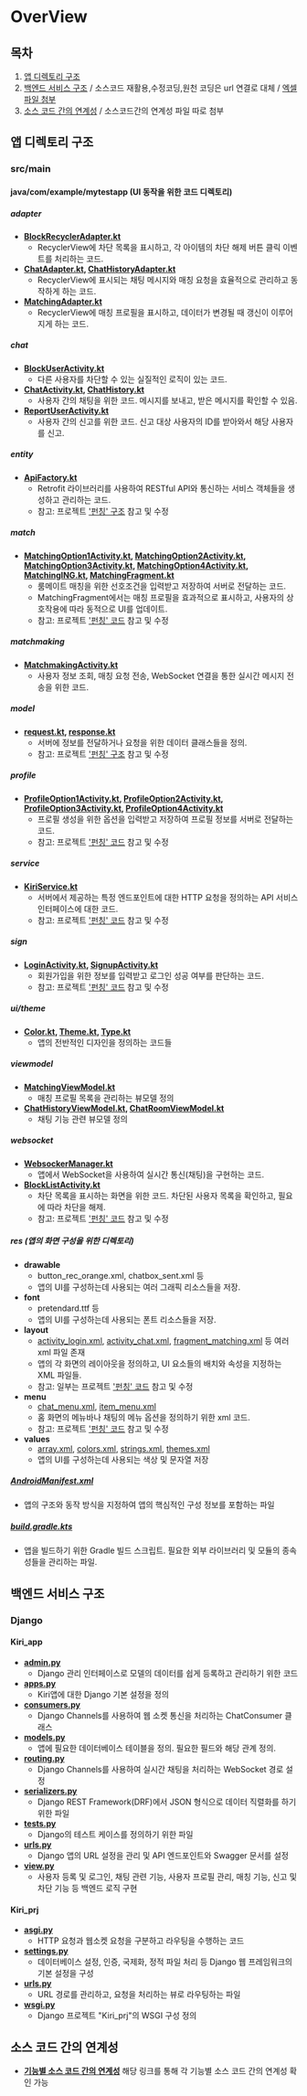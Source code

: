 # OverView

## 목차
1. [앱 디렉토리 구조](#앱-디렉토리-구조) 
2. [백엔드 서비스 구조](#백엔드-서비스-구조)
/ 소스코드 재활용,수정코딩,원천 코딩은 url 연결로 대체
/ [엑셀파일 첨부](https://docs.google.com/spreadsheets/d/1G2xiXtYlUwoaFolgzrr8GryXNJyTBzeQ/edit#gid=1052783101) 
3. [소스 코드 간의 연계성](#소스-코드-간의-연계성)
/ 소스코드간의 연계성 파일 따로 첨부


## 앱 디렉토리 구조

### src/main

#### java/com/example/mytestapp (UI 동작을 위한 코드 디렉토리)

##### adapter
- **[BlockRecyclerAdapter.kt](https://github.com/CSID-DGU/2024-1-OSSProj-OhYeSu-05/blob/main/app/src/main/java/com/example/mytestapp/adapter/BlockRecyclerAdapter.kt)**
  - RecyclerView에 차단 목록을 표시하고, 각 아이템의 차단 해제 버튼 클릭 이벤트를 처리하는 코드.
- **[ChatAdapter.kt](https://github.com/CSID-DGU/2024-1-OSSProj-OhYeSu-05/blob/main/app/src/main/java/com/example/mytestapp/adapter/ChatAdapter.kt), [ChatHistoryAdapter.kt](https://github.com/CSID-DGU/2024-1-OSSProj-OhYeSu-05/blob/main/app/src/main/java/com/example/mytestapp/adapter/ChatHistoryAdapter.kt)**
  - RecyclerView에 표시되는 채팅 메시지와 매칭 요청을 효율적으로 관리하고 동작하게 하는 코드.
- **[MatchingAdapter.kt](https://github.com/CSID-DGU/2024-1-OSSProj-OhYeSu-05/blob/main/app/src/main/java/com/example/mytestapp/adapter/MatchingAdapter.kt)**
  - RecyclerView에 매칭 프로필을 표시하고, 데이터가 변경될 때 갱신이 이루어지게 하는 코드.

##### chat
- **[BlockUserActivity.kt](https://github.com/CSID-DGU/2024-1-OSSProj-OhYeSu-05/blob/main/app/src/main/java/com/example/mytestapp/chat/BlockUserActivity.kt)**
  - 다른 사용자를 차단할 수 있는 실질적인 로직이 있는 코드.
- **[ChatActivity.kt](https://github.com/CSID-DGU/2024-1-OSSProj-OhYeSu-05/blob/main/app/src/main/java/com/example/mytestapp/chat/ChatActivity.kt), [ChatHistory.kt](https://github.com/CSID-DGU/2024-1-OSSProj-OhYeSu-05/blob/main/app/src/main/java/com/example/mytestapp/chat/ChatHistory.kt)**
  - 사용자 간의 채팅을 위한 코드. 메시지를 보내고, 받은 메시지를 확인할 수 있음.
- **[ReportUserActivity.kt](https://github.com/CSID-DGU/2024-1-OSSProj-OhYeSu-05/blob/main/app/src/main/java/com/example/mytestapp/chat/ReportUserActivity.kt)**
  - 사용자 간의 신고를 위한 코드. 신고 대상 사용자의 ID를 받아와서 해당 사용자를 신고.

##### entity
- **[ApiFactory.kt](https://github.com/CSID-DGU/2024-1-OSSProj-OhYeSu-05/blob/main/app/src/main/java/com/example/mytestapp/entity/ApiFactory.kt)**
  - Retrofit 라이브러리를 사용하여 RESTful API와 통신하는 서비스 객체들을 생성하고 관리하는 코드.
  - 참고: 프로젝트 ['펀칭' 구조](https://github.com/CSID-DGU/2023-1-OSSP1-criminal6-1/blob/main/app/src/main/java/com/example/testapplication/entity/ApiFactory.kt) 참고 및 수정

##### match
- **[MatchingOption1Activity.kt](https://github.com/CSID-DGU/2024-1-OSSProj-OhYeSu-05/blob/main/app/src/main/java/com/example/mytestapp/match/MatchingOption1Activity.kt), [MatchingOption2Activity.kt](https://github.com/CSID-DGU/2024-1-OSSProj-OhYeSu-05/blob/main/app/src/main/java/com/example/mytestapp/match/MatchingOption2Activity.kt), [MatchingOption3Activity.kt](https://github.com/CSID-DGU/2024-1-OSSProj-OhYeSu-05/blob/main/app/src/main/java/com/example/mytestapp/match/MatchingOption3Activity.kt), [MatchingOption4Activity.kt](https://github.com/CSID-DGU/2024-1-OSSProj-OhYeSu-05/blob/main/app/src/main/java/com/example/mytestapp/match/MatchingOption4Activity.kt), [MatchingING.kt](https://github.com/CSID-DGU/2024-1-OSSProj-OhYeSu-05/blob/main/app/src/main/java/com/example/mytestapp/match/MatchingING.kt), [MatchingFragment.kt](https://github.com/CSID-DGU/2024-1-OSSProj-OhYeSu-05/blob/main/app/src/main/java/com/example/mytestapp/match/MatchingFragment.kt)**
  - 룸메이트 매칭을 위한 선호조건을 입력받고 저장하여 서버로 전달하는 코드.
  - MatchingFragment에서는 매칭 프로필을 효과적으로 표시하고, 사용자의 상호작용에 따라 동적으로 UI를 업데이트.
  - 참고: 프로젝트 ['펀칭' 코드](https://github.com/CSID-DGU/2023-1-OSSP1-criminal6-1/tree/main/app/src/main/java/com/example/testapplication/matching) 참고 및 수정

##### matchmaking
- **[MatchmakingActivity.kt](https://github.com/CSID-DGU/2024-1-OSSProj-OhYeSu-05/blob/main/app/src/main/java/com/example/mytestapp/matchmaking/MatchmakingActivity.kt)**
  - 사용자 정보 조회, 매칭 요청 전송, WebSocket 연결을 통한 실시간 메시지 전송을 위한 코드.

##### model
- **[request.kt](https://github.com/CSID-DGU/2024-1-OSSProj-OhYeSu-05/blob/main/app/src/main/java/com/example/mytestapp/model/request.kt), [response.kt](https://github.com/CSID-DGU/2024-1-OSSProj-OhYeSu-05/blob/main/app/src/main/java/com/example/mytestapp/model/response.kt)**
  - 서버에 정보를 전달하거나 요청을 위한 데이터 클래스들을 정의.
  - 참고: 프로젝트 ['펀칭' 구조](https://github.com/punching-project-url) 참고 및 수정

##### profile
- **[ProfileOption1Activity.kt](https://github.com/CSID-DGU/2024-1-OSSProj-OhYeSu-05/blob/main/app/src/main/java/com/example/mytestapp/profile/ProfileOption1Activity.kt), [ProfileOption2Activity.kt](https://github.com/CSID-DGU/2024-1-OSSProj-OhYeSu-05/blob/main/app/src/main/java/com/example/mytestapp/profile/ProfileOption2Activity.kt), [ProfileOption3Activity.kt](https://github.com/CSID-DGU/2024-1-OSSProj-OhYeSu-05/blob/main/app/src/main/java/com/example/mytestapp/profile/ProfileOption3Activity.kt), [ProfileOption4Activity.kt](https://github.com/CSID-DGU/2024-1-OSSProj-OhYeSu-05/blob/main/app/src/main/java/com/example/mytestapp/profile/ProfileOption4Activity.kt)**
  - 프로필 생성을 위한 옵션을 입력받고 저장하여 프로필 정보를 서버로 전달하는 코드.
  - 참고: 프로젝트 ['펀칭' 코드](https://github.com/punching-project-url) 참고 및 수정

##### service
- **[KiriService.kt](https://github.com/CSID-DGU/2024-1-OSSProj-OhYeSu-05/blob/main/app/src/main/java/com/example/mytestapp/service/KiriService.kt)**
  - 서버에서 제공하는 특정 엔드포인트에 대한 HTTP 요청을 정의하는 API 서비스 인터페이스에 대한 코드.
  - 참고: 프로젝트 ['펀칭' 코드](https://github.com/CSID-DGU/2023-1-OSSP1-criminal6-1/tree/main/app/src/main/java/com/example/testapplication/model) 참고 및 수정

##### sign
- **[LoginActivity.kt](https://github.com/CSID-DGU/2024-1-OSSProj-OhYeSu-05/blob/main/app/src/main/java/com/example/mytestapp/sign/LoginActivity.kt), [SignupActivity.kt](https://github.com/CSID-DGU/2024-1-OSSProj-OhYeSu-05/blob/main/app/src/main/java/com/example/mytestapp/sign/SignupActivity.kt)**
  - 회원가입을 위한 정보를 입력받고 로그인 성공 여부를 판단하는 코드.
  - 참고: 프로젝트 ['펀칭' 코드](https://github.com/CSID-DGU/2023-1-OSSP1-criminal6-1/tree/main/app/src/main/java/com/example/testapplication/sign) 참고 및 수정

##### ui/theme
- **[Color.kt](https://github.com/CSID-DGU/2024-1-OSSProj-OhYeSu-05/blob/main/app/src/main/java/com/example/mytestapp/ui/theme/Color.kt), [Theme.kt](https://github.com/CSID-DGU/2024-1-OSSProj-OhYeSu-05/blob/main/app/src/main/java/com/example/mytestapp/ui/theme/Theme.kt), [Type.kt](https://github.com/CSID-DGU/2024-1-OSSProj-OhYeSu-05/blob/main/app/src/main/java/com/example/mytestapp/ui/theme/Type.kt)**
  - 앱의 전반적인 디자인을 정의하는 코드들

##### viewmodel
- **[MatchingViewModel.kt](https://github.com/CSID-DGU/2024-1-OSSProj-OhYeSu-05/blob/main/app/src/main/java/com/example/mytestapp/viewmodel/MatchingViewModel.kt)**
  - 매칭 프로필 목록을 관리하는 뷰모델 정의
- **[ChatHistoryViewModel.kt](https://github.com/CSID-DGU/2024-1-OSSProj-OhYeSu-05/blob/main/app/src/main/java/com/example/mytestapp/viewmodel/ChatHistoryViewModel.kt), [ChatRoomViewModel.kt](https://github.com/CSID-DGU/2024-1-OSSProj-OhYeSu-05/blob/main/app/src/main/java/com/example/mytestapp/viewmodel/ChatRoomViewModel.kt)**
  - 채팅 기능 관련 뷰모델 정의

##### websocket
- **[WebsockerManager.kt](https://github.com/CSID-DGU/2024-1-OSSProj-OhYeSu-05/blob/main/app/src/main/java/com/example/mytestapp/websocket/WebsockerManager.kt)**
  - 앱에서 WebSocket을 사용하여 실시간 통신(채팅)을 구현하는 코드.
- **[BlockListActivity.kt](https://github.com/CSID-DGU/2024-1-OSSProj-OhYeSu-05/blob/main/app/src/main/java/com/example/mytestapp/websocket/BlockListActivity.kt)**
  - 차단 목록을 표시하는 화면을 위한 코드. 차단된 사용자 목록을 확인하고, 필요에 따라 차단을 해제.
  - 참고: 프로젝트 ['펀칭' 코드](https://github.com/punching-project-url) 참고 및 수정

##### res (앱의 화면 구성을 위한 디렉토리)
- **drawable**
  - button_rec_orange.xml, chatbox_sent.xml 등
  - 앱의 UI를 구성하는데 사용되는 여러 그래픽 리소스들을 저장.
- **font**
  - pretendard.ttf 등
  - 앱의 UI를 구성하는데 사용되는 폰트 리소스들을 저장.
- **layout**
  - [activity_login.xml](https://github.com/CSID-DGU/2024-1-OSSProj-OhYeSu-05/blob/main/app/src/main/res/layout/activity_login.xml), [activity_chat.xml](https://github.com/CSID-DGU/2024-1-OSSProj-OhYeSu-05/blob/main/app/src/main/res/layout/activity_chat.xml), [fragment_matching.xml](https://github.com/CSID-DGU/2024-1-OSSProj-OhYeSu-05/blob/main/app/src/main/res/layout/fragment_matching.xml) 등 여러 xml 파일 존재
  - 앱의 각 화면의 레이아웃을 정의하고, UI 요소들의 배치와 속성을 지정하는 XML 파일들.
  - 참고: 일부는 프로젝트 ['펀칭' 코드](https://github.com/CSID-DGU/2023-1-OSSP1-criminal6-1/tree/main/app/src/main/res/layout) 참고 및 수정
- **menu**
  - [chat_menu.xml](https://github.com/CSID-DGU/2024-1-OSSProj-OhYeSu-05/blob/main/app/src/main/res/menu/chat_menu.xml), [item_menu.xml](https://github.com/CSID-DGU/2024-1-OSSProj-OhYeSu-05/blob/main/app/src/main/res/menu/item_menu.xml)
  - 홈 화면의 메뉴바나 채팅의 메뉴 옵션을 정의하기 위한 xml 코드.
  - 참고: 프로젝트 ['펀칭' 코드](https://github.com/CSID-DGU/2023-1-OSSP1-criminal6-1/tree/main/app/src/main/res/menu) 참고 및 수정
- **values**
  - [array.xml](https://github.com/CSID-DGU/2024-1-OSSProj-OhYeSu-05/blob/main/app/src/main/res/values/array.xml), [colors.xml](https://github.com/CSID-DGU/2024-1-OSSProj-OhYeSu-05/blob/main/app/src/main/res/values/colors.xml), [strings.xml](https://github.com/CSID-DGU/2024-1-OSSProj-OhYeSu-05/blob/main/app/src/main/res/values/strings.xml), [themes.xml](https://github.com/CSID-DGU/2024-1-OSSProj-OhYeSu-05/blob/main/app/src/main/res/values/themes.xml)
  - 앱의 UI를 구성하는데 사용되는 색상 및 문자열 저장

##### [AndroidManifest.xml](https://github.com/CSID-DGU/2024-1-OSSProj-OhYeSu-05/blob/main/app/src/main/AndroidManifest.xml)
- 앱의 구조와 동작 방식을 지정하여 앱의 핵심적인 구성 정보를 포함하는 파일

##### [build.gradle.kts](https://github.com/CSID-DGU/2024-1-OSSProj-OhYeSu-05/blob/main/app/build.gradle.kts)
- 앱을 빌드하기 위한 Gradle 빌드 스크립트. 필요한 외부 라이브러리 및 모듈의 종속성들을 관리하는 파일.

## 백엔드 서비스 구조

### Django

#### Kiri_app
- **[admin.py](https://github.com/CSID-DGU/2024-1-OSSProj-OhYeSu-05/blob/main/Kiri_app/admin.py)**
  - Django 관리 인터페이스로 모델의 데이터를 쉽게 등록하고 관리하기 위한 코드
- **[apps.py](https://github.com/CSID-DGU/2024-1-OSSProj-OhYeSu-05/blob/main/Kiri_app/apps.py)**
  - Kiri앱에 대한 Django 기본 설정을 정의
- **[consumers.py](https://github.com/CSID-DGU/2024-1-OSSProj-OhYeSu-05/blob/main/Kiri_app/consumers.py)**
  - Django Channels를 사용하여 웹 소켓 통신을 처리하는 ChatConsumer 클래스
- **[models.py](https://github.com/CSID-DGU/2024-1-OSSProj-OhYeSu-05/blob/main/Kiri_app/models.py)**
  - 앱에 필요한 데이터베이스 테이블을 정의. 필요한 필드와 해당 관계 정의.
- **[routing.py](https://github.com/CSID-DGU/2024-1-OSSProj-OhYeSu-05/blob/main/Kiri_app/routing.py)**
  - Django Channels를 사용하여 실시간 채팅을 처리하는 WebSocket 경로 설정
- **[serializers.py](https://github.com/CSID-DGU/2024-1-OSSProj-OhYeSu-05/blob/main/Kiri_app/serializers.py)**
  - Django REST Framework(DRF)에서 JSON 형식으로 데이터 직렬화를 하기 위한 파일
- **[tests.py](https://github.com/CSID-DGU/2024-1-OSSProj-OhYeSu-05/blob/main/Kiri_app/tests.py)**
  - Django의 테스트 케이스를 정의하기 위한 파일
- **[urls.py](https://github.com/CSID-DGU/2024-1-OSSProj-OhYeSu-05/blob/main/Kiri_app/urls.py)**
  - Django 앱의 URL 설정을 관리 및 API 엔드포인트와 Swagger 문서를 설정
- **[view.py](https://github.com/CSID-DGU/2024-1-OSSProj-OhYeSu-05/blob/main/Kiri_app/view.py)**
  - 사용자 등록 및 로그인, 채팅 관련 기능, 사용자 프로필 관리, 매칭 기능, 신고 및 차단 기능 등 백엔드 로직 구현

#### Kiri_prj
- **[asgi.py](https://github.com/CSID-DGU/2024-1-OSSProj-OhYeSu-05/blob/main/Kiri_prj/asgi.py)**
  - HTTP 요청과 웹소켓 요청을 구분하고 라우팅을 수행하는 코드
- **[settings.py](https://github.com/CSID-DGU/2024-1-OSSProj-OhYeSu-05/blob/main/Kiri_prj/settings.py)**
  - 데이터베이스 설정, 인증, 국제화, 정적 파일 처리 등 Django 웹 프레임워크의 기본 설정을 구성
- **[urls.py](https://github.com/CSID-DGU/2024-1-OSSProj-OhYeSu-05/blob/main/Kiri_prj/urls.py)**
  - URL 경로를 관리하고, 요청을 처리하는 뷰로 라우팅하는 파일
- **[wsgi.py](https://github.com/CSID-DGU/2024-1-OSSProj-OhYeSu-05/blob/main/Kiri_prj/wsgi.py)**
  - Django 프로젝트 "Kiri_prj"의 WSGI 구성 정의

## 소스 코드 간의 연계성

- **[기능별 소스 코드 간의 연계성](https://github.com/CSID-DGU/2024-1-OSSProj-OhYeSu-05/blob/main/Doc/1_1_OSSProj_05_OhYeSu_%EC%88%98%ED%96%89%EA%B3%84%ED%9A%8D%EC%84%9C.md)**
 해당 링크를 통해 각 기능별 소스 코드 간의 연계성 확인 가능


